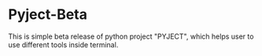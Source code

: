 # Pyject-Beta
This is simple beta release of python project "PYJECT", which helps user to use different tools inside terminal.
